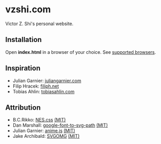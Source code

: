 ﻿# vzshi.com

Victor Z. Shi's personal website.

## Installation

Open **index.html** in a browser of your choice. See [supported browsers](https://github.com/juliangarnier/anime#browser-support).

## Inspiration

- Julian Garnier: [juliangarnier.com](https://juliangarnier.com/)
- Filip Hracek: [filiph.net](https://filiph.net/)
- Tobias Ahlin: [tobiasahlin.com](https://tobiasahlin.com/)

## Attribution

- B.C.Rikko: [NES.css](https://nostalgic-css.github.io/NES.css/) [(MIT)](https://opensource.org/licenses/MIT)
- Dan Marshall: [google-font-to-svg-path](https://danmarshall.github.io/google-font-to-svg-path/) [(MIT)](https://opensource.org/licenses/MIT)
- Julian Garnier: [anime.js](https://animejs.com/) [(MIT)](https://opensource.org/licenses/MIT)
- Jake Archibald: [SVGOMG](https://jakearchibald.github.io/svgomg/) [(MIT)](https://opensource.org/licenses/MIT)
